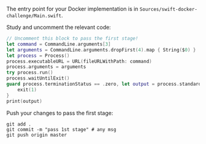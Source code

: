 The entry point for your Docker implementation is in `Sources/swift-docker-challenge/Main.swift`.

Study and uncomment the relevant code: 

```swift
// Uncomment this block to pass the first stage!
let command = CommandLine.arguments[3]
let arguments = CommandLine.arguments.dropFirst(4).map { String($0) }
let process = Process()
process.executableURL = URL(fileURLWithPath: command)
process.arguments = arguments
try process.run()
process.waitUntilExit()
guard process.terminationStatus == .zero, let output = process.standardOutput as? String else {
    exit(1)
}
print(output)
```

Push your changes to pass the first stage:

```
git add .
git commit -m "pass 1st stage" # any msg
git push origin master
```
